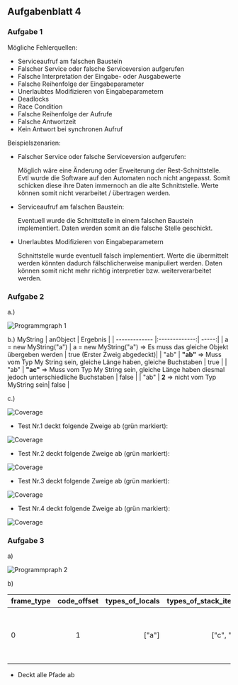 ## Aufgabenblatt 4

### Aufgabe 1

Mögliche Fehlerquellen:

- Serviceaufruf am falschen Baustein
- Falscher Service oder falsche Serviceversion aufgerufen
- Falsche Interpretation der Eingabe- oder Ausgabewerte
- Falsche Reihenfolge der Eingabeparameter
- Unerlaubtes Modifizieren von Eingabeparametern
- Deadlocks
- Race Condition
- Falsche Reihenfolge der Aufrufe
- Falsche Antwortzeit
- Kein Antwort bei synchronen Aufruf

Beispielszenarien:

- Falscher Service oder falsche Serviceversion aufgerufen:

  Möglich wäre eine Änderung oder Erweiterung der Rest-Schnittstelle. Evtl wurde die Software auf den Automaten noch nicht angepasst. Somit schicken diese ihre Daten immernoch an die alte Schnittstelle. Werte können somit nicht verarbeitet / übertragen werden.

- Serviceaufruf am falschen Baustein:

  Eventuell wurde die Schnittstelle in einem falschen Baustein implementiert. Daten werden somit an die falsche Stelle geschickt.

- Unerlaubtes Modifizieren von Eingabeparametern

  Schnittstelle wurde eventuell falsch implementiert. Werte die übermittelt werden könnten dadurch fälschlicherweise manipuliert werden. 
  Daten können somit nicht mehr richtig interpretier bzw. weiterverarbeitet werden.

### Aufgabe 2

a.)

![Programmgraph 1](./Bilder/A4_A2.svg)

b.)
MyString | anObject | Ergebnis |
| ------------- |:-------------:| -----:|
| a = new MyString("a") | a = new MyString("a") => Es muss das gleiche Objekt übergeben werden | true (Erster Zweig abgedeckt)|
| "ab" | **"ab"** => Muss vom Typ My String sein, gleiche Länge haben, gleiche Buchstaben | true |
| "ab" | **"ac"** => Muss vom Typ My String sein, gleiche Länge haben diesmal jedoch unterschiedliche Buchstaben | false |
| "ab" | **2** => nicht vom Typ MyString sein| false |

c.)

![Coverage](./Bilder/Branchcoverage.PNG)

- Test Nr.1 deckt folgende Zweige ab (grün markiert):

![Coverage](./Bilder/Branchcoverage1.PNG)

- Test Nr.2 deckt folgende Zweige ab (grün markiert):

![Coverage](./Bilder/Branchcoverage2.PNG)

- Test Nr.3 deckt folgende Zweige ab (grün markiert):

![Coverage](./Bilder/Branchcoverage3.PNG)

- Test Nr.4 deckt folgende Zweige ab (grün markiert):

![Coverage](./Bilder/Branchcoverage4.PNG)

### Aufgabe 3

a)

![Programmpraph 2](./Bilder/A4_A3.svg)

b)

| frame_type | code_offset | types_of_locals | types_of_stack_items |                                   Ergebnis |
| ---------- | :---------: | --------------: | -------------------: | -----------------------------------------: |
| 0          |      1      |           ["a"] |           ["c", "d"] | (ft =0, off = 1, locals={a}, items={c, d}) |

- Deckt alle Pfade ab
